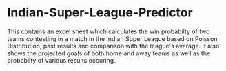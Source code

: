 # Indian-Super-League-Predictor
This contains an excel sheet which calculates the win probabilty of two teams contesting in a match in the Indian Super League based on Poisson Distribution, past results and comparison with the league's average. It also shows the projected goals of both home and away teams as well as the probabilty of various results occuring.
